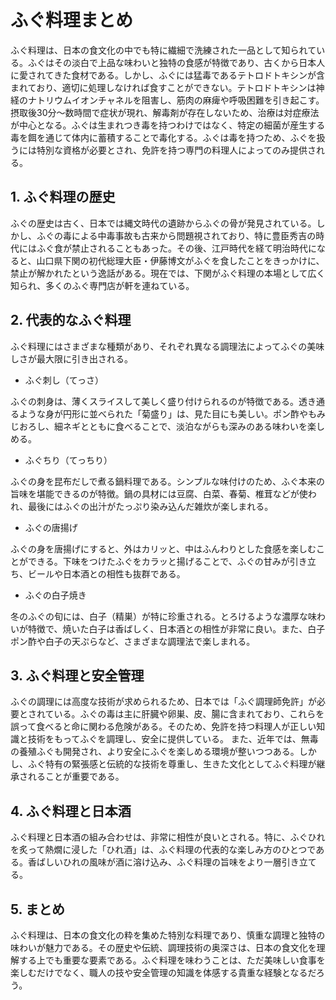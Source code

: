 # ふぐ料理まとめ
 
ふぐ料理は、日本の食文化の中でも特に繊細で洗練された一品として知られている。ふぐはその淡白で上品な味わいと独特の食感が特徴であり、古くから日本人に愛されてきた食材である。しかし、ふぐには猛毒であるテトロドトキシンが含まれており、適切に処理しなければ食すことができない。テトロドトキシンは神経のナトリウムイオンチャネルを阻害し、筋肉の麻痺や呼吸困難を引き起こす。摂取後30分～数時間で症状が現れ、解毒剤が存在しないため、治療は対症療法が中心となる。ふぐは生まれつき毒を持つわけではなく、特定の細菌が産生する毒を餌を通じて体内に蓄積することで毒化する。ふぐは毒を持つため、ふぐを扱うには特別な資格が必要とされ、免許を持つ専門の料理人によってのみ提供される。

## 1.	**ふぐ料理の歴史**
ふぐの歴史は古く、日本では縄文時代の遺跡からふぐの骨が発見されている。しかし、ふぐの毒による中毒事故も古来から問題視されており、特に豊臣秀吉の時代にはふぐ食が禁止されることもあった。その後、江戸時代を経て明治時代になると、山口県下関の初代総理大臣・伊藤博文がふぐを食したことをきっかけに、禁止が解かれたという逸話がある。現在では、下関がふぐ料理の本場として広く知られ、多くのふぐ専門店が軒を連ねている。

## 2.	**代表的なふぐ料理**
ふぐ料理にはさまざまな種類があり、それぞれ異なる調理法によってふぐの美味しさが最大限に引き出される。
* ふぐ刺し（てっさ）
 
ふぐの刺身は、薄くスライスして美しく盛り付けられるのが特徴である。透き通るような身が円形に並べられた「菊盛り」は、見た目にも美しい。ポン酢やもみじおろし、細ネギとともに食べることで、淡泊ながらも深みのある味わいを楽しめる。
* ふぐちり（てっちり）
 
ふぐの身を昆布だしで煮る鍋料理である。シンプルな味付けのため、ふぐ本来の旨味を堪能できるのが特徴。鍋の具材には豆腐、白菜、春菊、椎茸などが使われ、最後にはふぐの出汁がたっぷり染み込んだ雑炊が楽しまれる。
* ふぐの唐揚げ
 
ふぐの身を唐揚げにすると、外はカリッと、中はふんわりとした食感を楽しむことができる。下味をつけたふぐをカラッと揚げることで、ふぐの甘みが引き立ち、ビールや日本酒との相性も抜群である。
* ふぐの白子焼き
 
冬のふぐの旬には、白子（精巣）が特に珍重される。とろけるような濃厚な味わいが特徴で、焼いた白子は香ばしく、日本酒との相性が非常に良い。また、白子ポン酢や白子の天ぷらなど、さまざまな調理法で楽しまれる。


## 3.	**ふぐ料理と安全管理**
ふぐの調理には高度な技術が求められるため、日本では「ふぐ調理師免許」が必要とされている。ふぐの毒は主に肝臓や卵巣、皮、腸に含まれており、これらを誤って食べると命に関わる危険がある。そのため、免許を持つ料理人が正しい知識と技術をもってふぐを調理し、安全に提供している。
また、近年では、無毒の養殖ふぐも開発され、より安全にふぐを楽しめる環境が整いつつある。しかし、ふぐ特有の緊張感と伝統的な技術を尊重し、生きた文化としてふぐ料理が継承されることが重要である。

## 4.	**ふぐ料理と日本酒**
 
ふぐ料理と日本酒の組み合わせは、非常に相性が良いとされる。特に、ふぐひれを炙って熱燗に浸した「ひれ酒」は、ふぐ料理の代表的な楽しみ方のひとつである。香ばしいひれの風味が酒に溶け込み、ふぐ料理の旨味をより一層引き立てる。

## 5.	**まとめ**
ふぐ料理は、日本の食文化の粋を集めた特別な料理であり、慎重な調理と独特の味わいが魅力である。その歴史や伝統、調理技術の奥深さは、日本の食文化を理解する上でも重要な要素である。ふぐ料理を味わうことは、ただ美味しい食事を楽しむだけでなく、職人の技や安全管理の知識を体感する貴重な経験となるだろう。


